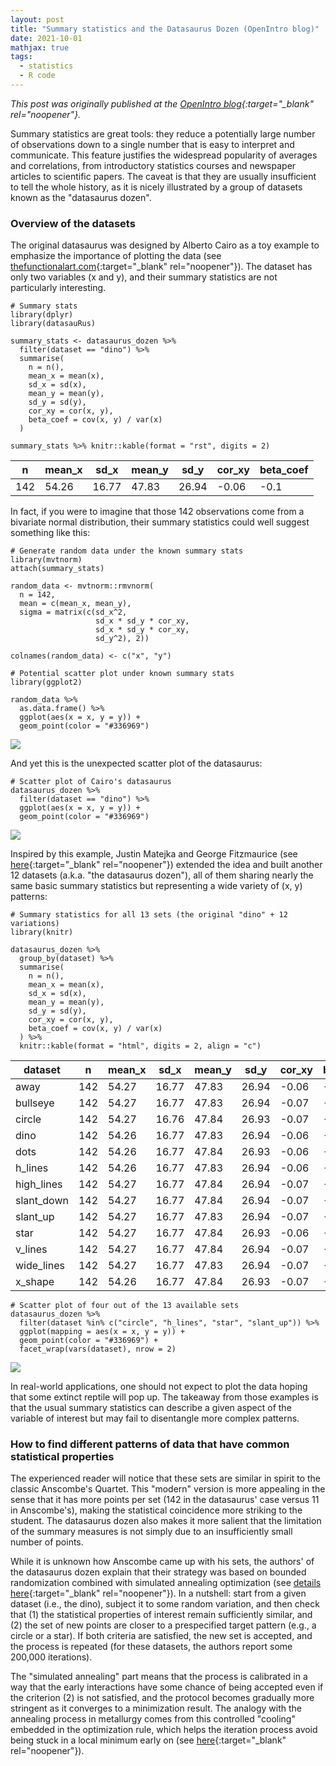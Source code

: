 ```yaml
---
layout: post
title: "Summary statistics and the Datasaurus Dozen (OpenIntro blog)"
date: 2021-10-01
mathjax: true
tags:
  - statistics
  - R code
---
```


*This post was originally published at the [OpenIntro blog](https://www.openintro.org/blog/article/summary-statistics-and-the-datasaurus-dozen/){:target="_blank" rel="noopener"}.*

Summary statistics are great tools: they reduce a potentially large number of observations down to a single number that is easy to interpret and communicate. This feature justifies the widespread popularity of averages and correlations, from introductory statistics courses and newspaper articles to scientific papers. The caveat is that they are usually insufficient to tell the whole history, as it is nicely illustrated by a group of datasets known as the "datasaurus dozen".

### Overview of the datasets

The original datasaurus was designed by Alberto Cairo as a toy example to emphasize the importance of plotting the data (see [thefunctionalart.com](http://www.thefunctionalart.com/2016/08/download-datasaurus-never-trust-summary.html){:target="_blank" rel="noopener"}). The dataset has only two variables (x and y), and their summary statistics are not particularly interesting.

```
# Summary stats
library(dplyr)
library(datasauRus)

summary_stats <- datasaurus_dozen %>%
  filter(dataset == "dino") %>%
  summarise(
    n = n(),
    mean_x = mean(x),
    sd_x = sd(x),
    mean_y = mean(y),
    sd_y = sd(y),
    cor_xy = cor(x, y),
    beta_coef = cov(x, y) / var(x)
  )

summary_stats %>% knitr::kable(format = "rst", digits = 2)
```
<div class = "container">
<table class = "tabcenter">
  <thead>
  <tr>
   <th> n </th>
   <th> mean_x </th>
   <th> sd_x </th>
   <th> mean_y </th>
   <th> sd_y </th>
   <th> cor_xy </th>
   <th> beta_coef </th>
  </tr>
 </thead>
<tbody>
  <tr>
   <td> 142 </td>
   <td> 54.26 </td>
   <td> 16.77 </td>
   <td> 47.83 </td>
   <td> 26.94 </td>
   <td> -0.06 </td>
   <td> -0.1 </td>
  </tr>
</tbody>
</table>
</div>

In fact, if you were to imagine that those 142 observations come from a bivariate normal distribution, their summary statistics could well suggest something like this:

```
# Generate random data under the known summary stats
library(mvtnorm)
attach(summary_stats)

random_data <- mvtnorm::rmvnorm(
  n = 142,
  mean = c(mean_x, mean_y),
  sigma = matrix(c(sd_x^2,
                   sd_x * sd_y * cor_xy,
                   sd_x * sd_y * cor_xy,
                   sd_y^2), 2))

colnames(random_data) <- c("x", "y")

# Potential scatter plot under known summary stats
library(ggplot2)

random_data %>%
  as.data.frame() %>%
  ggplot(aes(x = x, y = y)) +
  geom_point(color = "#336969")
```

<img src = "https://thiagoscarelli.github.io/assets/images/random_dino.png" class = "default">

And yet this is the unexpected scatter plot of the datasaurus:

```
# Scatter plot of Cairo's datasaurus
datasaurus_dozen %>%
  filter(dataset == "dino") %>%
  ggplot(aes(x = x, y = y)) +
  geom_point(color = "#336969")
```

<img src = "https://thiagoscarelli.github.io/assets/images/datasaurus.png" class = "default">

Inspired by this example, Justin Matejka and George Fitzmaurice (see [here](https://www.autodesk.com/research/publications/same-stats-different-graphs){:target="_blank" rel="noopener"}) extended the idea and built another 12 datasets (a.k.a. "the datasaurus dozen"), all of them sharing nearly the same basic summary statistics but representing a wide variety of (x, y) patterns:

```
# Summary statistics for all 13 sets (the original "dino" + 12 variations)
library(knitr)

datasaurus_dozen %>%
  group_by(dataset) %>%
  summarise(
    n = n(),
    mean_x = mean(x),
    sd_x = sd(x),
    mean_y = mean(y),
    sd_y = sd(y),
    cor_xy = cor(x, y),
    beta_coef = cov(x, y) / var(x)
  ) %>%
  knitr::kable(format = "html", digits = 2, align = "c")
```

<div class = "container">
<table class = "tabcenter">
  <thead>
  <tr>
   <th> dataset </th>
   <th> n </th>
   <th> mean_x </th>
   <th> sd_x </th>
   <th> mean_y </th>
   <th> sd_y </th>
   <th> cor_xy </th>
   <th> beta_coef </th>
  </tr>
 </thead>
<tbody>
  <tr>
   <td> away </td>
   <td> 142 </td>
   <td> 54.27 </td>
   <td> 16.77 </td>
   <td> 47.83 </td>
   <td> 26.94 </td>
   <td> -0.06 </td>
   <td> -0.10 </td>
  </tr>
  <tr>
   <td> bullseye </td>
   <td> 142 </td>
   <td> 54.27 </td>
   <td> 16.77 </td>
   <td> 47.83 </td>
   <td> 26.94 </td>
   <td> -0.07 </td>
   <td> -0.11 </td>
  </tr>
  <tr>
   <td> circle </td>
   <td> 142 </td>
   <td> 54.27 </td>
   <td> 16.76 </td>
   <td> 47.84 </td>
   <td> 26.93 </td>
   <td> -0.07 </td>
   <td> -0.11 </td>
  </tr>
  <tr>
   <td> dino </td>
   <td> 142 </td>
   <td> 54.26 </td>
   <td> 16.77 </td>
   <td> 47.83 </td>
   <td> 26.94 </td>
   <td> -0.06 </td>
   <td> -0.10 </td>
  </tr>
  <tr>
   <td> dots </td>
   <td> 142 </td>
   <td> 54.26 </td>
   <td> 16.77 </td>
   <td> 47.84 </td>
   <td> 26.93 </td>
   <td> -0.06 </td>
   <td> -0.10 </td>
  </tr>
  <tr>
   <td> h_lines </td>
   <td> 142 </td>
   <td> 54.26 </td>
   <td> 16.77 </td>
   <td> 47.83 </td>
   <td> 26.94 </td>
   <td> -0.06 </td>
   <td> -0.10 </td>
  </tr>
  <tr>
   <td> high_lines </td>
   <td> 142 </td>
   <td> 54.27 </td>
   <td> 16.77 </td>
   <td> 47.84 </td>
   <td> 26.94 </td>
   <td> -0.07 </td>
   <td> -0.11 </td>
  </tr>
  <tr>
   <td> slant_down </td>
   <td> 142 </td>
   <td> 54.27 </td>
   <td> 16.77 </td>
   <td> 47.84 </td>
   <td> 26.94 </td>
   <td> -0.07 </td>
   <td> -0.11 </td>
  </tr>
  <tr>
   <td> slant_up </td>
   <td> 142 </td>
   <td> 54.27 </td>
   <td> 16.77 </td>
   <td> 47.83 </td>
   <td> 26.94 </td>
   <td> -0.07 </td>
   <td> -0.11 </td>
  </tr>
  <tr>
   <td> star </td>
   <td> 142 </td>
   <td> 54.27 </td>
   <td> 16.77 </td>
   <td> 47.84 </td>
   <td> 26.93 </td>
   <td> -0.06 </td>
   <td> -0.10 </td>
  </tr>
  <tr>
   <td> v_lines </td>
   <td> 142 </td>
   <td> 54.27 </td>
   <td> 16.77 </td>
   <td> 47.84 </td>
   <td> 26.94 </td>
   <td> -0.07 </td>
   <td> -0.11 </td>
  </tr>
  <tr>
   <td> wide_lines </td>
   <td> 142 </td>
   <td> 54.27 </td>
   <td> 16.77 </td>
   <td> 47.83 </td>
   <td> 26.94 </td>
   <td> -0.07 </td>
   <td> -0.11 </td>
  </tr>
  <tr>
   <td> x_shape </td>
   <td> 142 </td>
   <td> 54.26 </td>
   <td> 16.77 </td>
   <td> 47.84 </td>
   <td> 26.93 </td>
   <td> -0.07 </td>
   <td> -0.11 </td>
  </tr>
</tbody>
</table>
</div>

```
# Scatter plot of four out of the 13 available sets
datasaurus_dozen %>%
  filter(dataset %in% c("circle", "h_lines", "star", "slant_up")) %>%
  ggplot(mapping = aes(x = x, y = y)) +
  geom_point(color = "#336969") +
  facet_wrap(vars(dataset), nrow = 2)
```

<img src = "https://thiagoscarelli.github.io/assets/images/datasaurus_facet.png" class = "full">

In real-world applications, one should not expect to plot the data hoping that some extinct reptile will pop up. The takeaway from those examples is that the usual summary statistics can describe a given aspect of the variable of interest but may fail to disentangle more complex patterns.

### How to find different patterns of data that have common statistical properties

The experienced reader will notice that these sets are similar in spirit to the classic Anscombe's Quartet. This "modern" version is more appealing in the sense that it has more points per set (142 in the datasaurus' case versus 11 in Anscombe's), making the statistical coincidence more striking to the student. The datasaurus dozen also makes it more salient that the limitation of the summary measures is not simply due to an insufficiently small number of points.

While it is unknown how Anscombe came up with his sets, the authors' of the datasaurus dozen explain that their strategy was based on bounded randomization combined with simulated annealing optimization (see [details here](https://damassets.autodesk.net/content/dam/autodesk/research/publications-assets/pdf/same-stats-different-graphs.pdf){:target="_blank" rel="noopener"}). In a nutshell: start from a given dataset (i.e., the dino), subject it to some random variation, and then check that (1) the statistical properties of interest remain sufficiently similar, and (2) the set of new points are closer to a prespecified target pattern (e.g., a circle or a star). If both criteria are satisfied, the new set is accepted, and the process is repeated (for these datasets, the authors report some 200,000 iterations).

The "simulated annealing" part means that the process is calibrated in a way that the early interactions have some chance of being accepted even if the criterion (2) is not satisfied, and the protocol becomes gradually more stringent as it converges to a minimization result. The analogy with the annealing process in metallurgy comes from this controlled "cooling" embedded in the optimization rule, which helps the iteration process avoid being stuck in a local minimum early on (see [here](https://en.wikipedia.org/wiki/Simulated_annealing){:target="_blank" rel="noopener"}).
